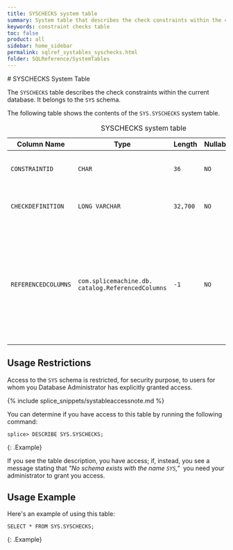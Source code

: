 ```yaml
---
title: SYSCHECKS system table
summary: System table that describes the check constraints within the current database.
keywords: constraint checks table
toc: false
product: all
sidebar: home_sidebar
permalink: sqlref_systables_syschecks.html
folder: SQLReference/SystemTables
---
```

<section>
<div class="TopicContent" data-swiftype-index="true" markdown="1">
# SYSCHECKS System Table

The `SYSCHECKS` table describes the check constraints within the current
database. It belongs to the `SYS` schema.

The following table shows the contents of the `SYS.SYSCHECKS` system table.

<table>
    <caption>SYSCHECKS system table</caption>
    <col />
    <col />
    <col />
    <col />
    <col />
    <thead>
        <tr>
            <th>Column Name</th>
            <th>Type</th>
            <th>Length</th>
            <th>Nullable</th>
            <th>Contents</th>
        </tr>
    </thead>
    <tbody>
        <tr>
            <td><code>CONSTRAINTID</code></td>
            <td><code>CHAR</code></td>
            <td><code>36</code></td>
            <td><code>NO</code></td>
            <td>Unique identifier for the constraint</td>
        </tr>
        <tr>
            <td><code>CHECKDEFINITION</code></td>
            <td><code>LONG VARCHAR</code></td>
            <td><code>32,700</code></td>
            <td><code>NO</code></td>
            <td>Text of check constraint definition</td>
        </tr>
        <tr>
            <td><code>REFERENCEDCOLUMNS</code></td>
            <td><code>com.splicemachine.db.<br />catalog.ReferencedColumns</code></td>
            <td><code>-1</code></td>
            <td><code>NO</code></td>
            <td><p>Description of the columns referenced by the check constraint</p>
                <p>This class is not part of the public API.</p></td>
        </tr>
    </tbody>
</table>

## Usage Restrictions

Access to the `SYS` schema is restricted, for security purpose, to users for whom you Database Administrator has explicitly granted access.

{% include splice_snippets/systableaccessnote.md %}

You can determine if you have access to this table by running the following command:

```
splice> DESCRIBE SYS.SYSCHECKS;
```
{: .Example}

If you see the table description, you have access; if, instead, you see a message stating that _"No schema exists with the name `SYS`,"_&nbsp; you need your administrator to grant you access.

## Usage Example

Here's an example of using this table:

```
SELECT * FROM SYS.SYSCHECKS;
```
{: .Example}

</div>
</section>

